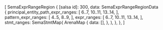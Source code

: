 [
    SemaExprRangeRegion {
        [salsa id]: 300,
        data: SemaExprRangeRegionData {
            principal_entity_path_expr_ranges: [
                6..7,
                10..11,
                13..14,
            ],
            pattern_expr_ranges: [
                4..5,
                8..9,
            ],
            expr_ranges: [
                6..7,
                10..11,
                13..14,
            ],
            stmt_ranges: SemaStmtMap(
                ArenaMap {
                    data: [],
                },
            ),
        },
    },
]